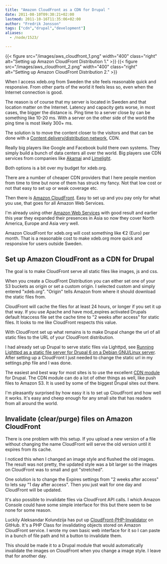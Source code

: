```yaml
---
title: "Amazon CloudFront as a CDN for Drupal "
date: 2011-08-10T09:30:21+02:00
lastmod: 2011-10-16T11:35:06+02:00
author: "Fredrik Jonsson"
tags: ["cdn","drupal","development"]
aliases:
  - /node/1523/

---
```


{{< figure src="/images/aws_cloudfront_1.png" width="400" class="right" alt="Setting up Amazon CloudFront Distribution 1." >}}
{{< figure src="/images/aws_cloudfront_2.png" width="400" class="right" alt="Setting up Amazon CloudFront Distribution 2." >}}

When I access xdeb.org from Sweden the site feels reasonable quick and responsive. From other parts of the world it feels less so, even when the Internet connection is good.

The reason is of course that my server is located in Sweden and that location matter on the Internet. Latency and capacity gets worse, in most cases, the bigger the distance is. Ping time to a server close by can be something like 10-20 ms. With a server on the other side of the world the ping time is most likely 300+ ms.

The solution is to move the content closer to the visitors and that can be done with a [Content delivery/distribution network](http://en.wikipedia.org/wiki/Content_delivery_network), CDN.

Really big players like Google and Facebook build there own systems. They simply build a bunch of data centers all over the world. Big players use CDN services from companies like [Akamai](http://www.akamai.com/) and [Limelight](http://www.limelight.com/).

Both options is a bit over my budget for xdeb.org.

There are a number of cheaper CDN providers that I here people mention from time to time but none of them has struck my fancy. Not that low cost or not that easy to set up or weak coverage etc.

Then there is [Amazon CloudFront](http://aws.amazon.com/cloudfront/). Easy to set up and you pay only for what you use, that goes for all Amazon Web Services.

I'm already using other [Amazon Web Services](http://aws.amazon.com/) with good result and earlier this year they expanded their presences in Asia so now they cover North America, Europe and Asia very well.

Amazon CloudFront for xdeb.org will cost something like €2 (Euro) per month. That is a reasonable cost to make xdeb.org more quick and responsive for users outside Sweden.

## Set up Amazon CloudFront as a CDN for Drupal

The goal is to make CloudFront serve all static files like images, js and css.

When you create a CloudFront Distribution you can either set one of your S3 buckets as origin or set a custom origin. I selected custom and simply entered "xdeb.org". "Origin" tells Amazon from where it should download the static files from.

CloudFront will cache the files for at least 24 hours, or longer if you set it up that way. If you use Apache and have mod_expires activated Drupals default htaccess file set the cache time to "2 weeks after access" for static files. It looks to me like CloudFront respects this value.

With CloudFront set up what remains is to make Drupal change the url of all static files to the URL of your CloudFront distribution.

I had already set up Drupal to serve static files via Lighttpd, see [Running Lighttpd as a static file server for Drupal 6 on a Debian GNU/Linux server](/node/1221). After setting up a CloudFront I just needed to change the static url in my settings.php file and I was done.

The easiest and best way for most sites is to use the excellent [CDN module](http://drupal.org/project/cdn) for Drupal. The CDN module can do a lot of other things as well, like push files to Amazon S3. It is used by some of the biggest Drupal sites out there.

I'm pleasantly surprised by how easy it is to set up CloudFront and how well it works. It's easy and cheep enough for any small site that has readers from all around the world.

## Invalidate (clear/purge) files on Amazon CloudFront

There is one problem with this setup. If you upload a new version of a file without changing the name CloudFront will serve the old version until it expires from its cache.

I noticed this when I changed an image style and flushed the old images. The result was not pretty, the updated style was a bit larger so the images on CloudFront was to small and got "stretched".

One solution is to change the Expires settings from "2 weeks after access" to lets say "1 day after access". Then you just wait for one day and CloudFront will be updated.

It's also possible to invalidate files via CloudFront API calls. I which Amazon Console could have some simple interface for this but there seem to be none for some reason.

Luckily Aleksandar Kolundzija has put up [CloudFront-PHP-Invalidator](https://github.com/subchild/CloudFront-PHP-Invalidator) on GitHub. It's a PHP Class for invalidating objects stored on Amazon CloudFront service. I wrote my own basic web interface for it so I can paste in a bunch of file path and hit a button to invalidate them.

This should be made it to a Drupal module that would automatically invalidate the images on CloudFront when you change a image style. I leave that for another day.

